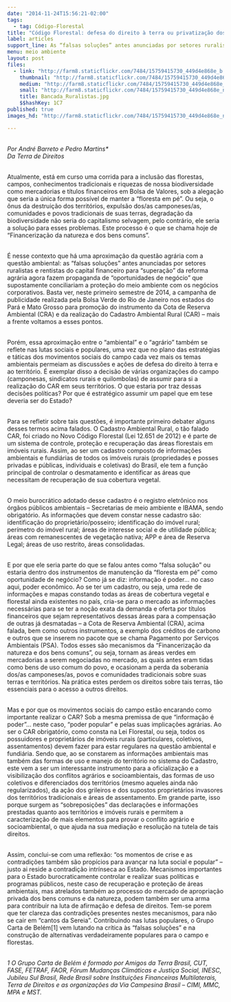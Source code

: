 ```yaml
---
date: "2014-11-24T15:56:21-02:00"
tags:
  - tag: Código-Florestal
title: "Código Florestal: defesa do direito à terra ou privatização dos bens comuns?"
label: articles
support_line: As “falsas soluções” antes anunciadas por setores ruralistas e rentistas para “superação” da reforma agrária agora fazem propaganda de “oportunidades de negócio”.
menu: meio ambiente
layout: post
files:
  - link: "http://farm8.staticflickr.com/7484/15759415730_449d4e868e_b.jpg"
    thumbnail: "http://farm8.staticflickr.com/7484/15759415730_449d4e868e_t.jpg"
    medium: "http://farm8.staticflickr.com/7484/15759415730_449d4e868e_z.jpg"
    small: "http://farm8.staticflickr.com/7484/15759415730_449d4e868e_n.jpg"
    title: Bancada_Ruralistas.jpg
    $$hashKey: 1C7
published: true
images_hd: "http://farm8.staticflickr.com/7484/15759415730_449d4e868e_n.jpg"

---
```

<div id="content-header">
<div id="content-title">
<p><br />
<em>Por Andr&eacute; Barreto e Pedro Martins*<br />
Da Terra de Direitos</em></p>
</div>
</div>

<div id="content-area">
<div id="default-content">
<div id="node-16657">
<div>
<div>
<p><br />
Atualmente, est&aacute; em curso uma corrida para a inclus&atilde;o das florestas, campos, conhecimentos tradicionais e riquezas de nossa biodiversidade como mercadorias e t&iacute;tulos financeiros em Bolsa de Valores, sob a alega&ccedil;&atilde;o que seria a &uacute;nica forma poss&iacute;vel de manter a &ldquo;floresta em p&eacute;&rdquo;. Ou seja, o &ocirc;nus da destrui&ccedil;&atilde;o dos territ&oacute;rios, expuls&atilde;o dos/as camponeses/as, comunidades e povos tradicionais de suas terras, degrada&ccedil;&atilde;o da biodiversidade n&atilde;o seria do capitalismo selvagem, pelo contr&aacute;rio, ele seria a solu&ccedil;&atilde;o para esses problemas. Este processo &eacute; o que se chama hoje de &ldquo;Financeriza&ccedil;&atilde;o da natureza e dos bens comuns&rdquo;.</p>

<p><br />
&Eacute; nesse contexto que h&aacute; uma aproxima&ccedil;&atilde;o da quest&atilde;o agr&aacute;ria com a quest&atilde;o ambiental: as &ldquo;falsas solu&ccedil;&otilde;es&rdquo; antes anunciadas por setores ruralistas e rentistas do capital financeiro para &ldquo;supera&ccedil;&atilde;o&rdquo; da reforma agr&aacute;ria agora fazem propaganda de &ldquo;oportunidades de neg&oacute;cio&rdquo; que supostamente conciliariam a prote&ccedil;&atilde;o do meio ambiente com os neg&oacute;cios corporativos. Basta ver, neste primeiro semestre de 2014, a campanha de publicidade realizada pela Bolsa Verde do Rio de Janeiro nos estados do Par&aacute; e Mato Grosso para promo&ccedil;&atilde;o do instrumento da Cota de Reserva Ambiental (CRA) e da realiza&ccedil;&atilde;o do Cadastro Ambiental Rural (CAR) &ndash; mais a frente voltamos a esses pontos.</p>

<p><br />
Por&eacute;m, essa aproxima&ccedil;&atilde;o entre o &ldquo;ambiental&rdquo; e o &ldquo;agr&aacute;rio&rdquo; tamb&eacute;m se reflete nas lutas sociais e populares, uma vez que no plano das estrat&eacute;gias e t&aacute;ticas dos movimentos sociais do campo cada vez mais os temas ambientais permeiam as discuss&otilde;es e a&ccedil;&otilde;es de defesa do direito &agrave; terra e ao territ&oacute;rio. &Eacute; exemplar disso a decis&atilde;o de v&aacute;rias organiza&ccedil;&otilde;es do campo (camponesas, sindicatos rurais e quilombolas) de assumir para si a realiza&ccedil;&atilde;o do CAR em seus territ&oacute;rios. O que estaria por traz dessas decis&otilde;es pol&iacute;ticas? Por que &eacute; estrat&eacute;gico assumir um papel que em tese deveria ser do Estado?</p>

<p><br />
Para se refletir sobre tais quest&otilde;es, &eacute; importante primeiro debater alguns desses termos acima falados. O Cadastro Ambiental Rural, o t&atilde;o falado CAR, foi criado no Novo C&oacute;digo Florestal (Lei 12.651 de 2012) e &eacute; parte de um sistema de controle, prote&ccedil;&atilde;o e recupera&ccedil;&atilde;o das &aacute;reas florestais em im&oacute;veis rurais. Assim, ao ser um cadastro composto de informa&ccedil;&otilde;es ambientais e fundi&aacute;rias de todos os im&oacute;veis rurais (propriedades e posses privadas e p&uacute;blicas, individuais e coletivas) do Brasil, ele tem a fun&ccedil;&atilde;o principal de controlar o desmatamento e identificar as &aacute;reas que necessitam de recupera&ccedil;&atilde;o de sua cobertura vegetal.</p>

<p><br />
O meio burocr&aacute;tico adotado desse cadastro &eacute; o registro eletr&ocirc;nico nos &oacute;rg&atilde;os p&uacute;blicos ambientais &ndash; Secretarias de meio ambiente e IBAMA, sendo obrigat&oacute;rio. As informa&ccedil;&otilde;es que devem constar nesse cadastro s&atilde;o: identifica&ccedil;&atilde;o do propriet&aacute;rio/posseiro; identifica&ccedil;&atilde;o do im&oacute;vel rural; per&iacute;metro do im&oacute;vel rural; &aacute;reas de interesse social e de utilidade p&uacute;blica; &aacute;reas com remanescentes de vegeta&ccedil;&atilde;o nativa; APP e &aacute;rea de Reserva Legal; &aacute;reas de uso restrito, &aacute;reas consolidadas.</p>

<p><br />
E por que ele seria parte do que se falou antes como &ldquo;falsa solu&ccedil;&atilde;o&rdquo; ou estaria dentro dos instrumentos de manuten&ccedil;&atilde;o da &ldquo;floresta em p&eacute;&rdquo; como oportunidade de neg&oacute;cio? Como j&aacute; se diz: informa&ccedil;&atilde;o &eacute; poder&hellip; no caso aqui, poder econ&ocirc;mico. Ao se ter um cadastro, ou seja, uma rede de informa&ccedil;&otilde;es e mapas constando todas as &aacute;reas de cobertura vegetal e florestal ainda existentes no pa&iacute;s, cria-se para o mercado as informa&ccedil;&otilde;es necess&aacute;rias para se ter a no&ccedil;&atilde;o exata da demanda e oferta por t&iacute;tulos financeiros que sejam representativos dessas &aacute;reas para a compensa&ccedil;&atilde;o de outras j&aacute; desmatadas &ndash; a Cota de Reserva Ambiental (CRA), acima falada, bem como outros instrumentos, a exemplo dos cr&eacute;ditos de carbono e outros que se inserem no pacote que se chama Pagamento por Servi&ccedil;os Ambientais (PSA). Todos esses s&atilde;o mecanismos da &ldquo;Financeriza&ccedil;&atilde;o da natureza e dos bens comuns&rdquo;, ou seja, tornam as &aacute;reas verdes em mercadorias a serem negociadas no mercado, as quais antes eram tidas como bens de uso comum do povo, e ocasionam a perda da soberania dos/as camponeses/as, povos e comunidades tradicionais sobre suas terras e territ&oacute;rios. Na pr&aacute;tica estes perdem os direitos sobre tais terras, t&atilde;o essenciais para o acesso a outros direitos.</p>

<p><br />
Mas e por que os movimentos sociais do campo est&atilde;o encarando como importante realizar o CAR? Sob a mesma premissa de que &ldquo;informa&ccedil;&atilde;o &eacute; poder&rdquo;&hellip; neste caso, &ldquo;poder popular&rdquo; e pelas suas implica&ccedil;&otilde;es agr&aacute;rias. Ao ser o CAR obrigat&oacute;rio, como consta na Lei Florestal, ou seja, todos os possuidores e propriet&aacute;rios de im&oacute;veis rurais (particulares, coletivos, assentamentos) devem fazer para estar regulares na quest&atilde;o ambiental e fundi&aacute;ria. Sendo que, ao se constarem as informa&ccedil;&otilde;es ambientais mas tamb&eacute;m das formas de uso e manejo do territ&oacute;rio no sistema do Cadastro, este vem a ser um interessante instrumento para a oficializa&ccedil;&atilde;o e a visibiliza&ccedil;&atilde;o dos conflitos agr&aacute;rios e socioambientais, das formas de uso coletivos e diferenciados dos territ&oacute;rios (mesmo aqueles ainda n&atilde;o regularizados), da a&ccedil;&atilde;o dos grileiros e dos supostos propriet&aacute;rios invasores dos territ&oacute;rios tradicionais e &aacute;reas de assentamento. Em grande parte, isso porque surgem as &ldquo;sobreposi&ccedil;&otilde;es&rdquo; das declara&ccedil;&otilde;es e informa&ccedil;&otilde;es prestadas quanto aos territ&oacute;rios e im&oacute;veis rurais e permitem a caracteriza&ccedil;&atilde;o de mais elementos para provar o conflito agr&aacute;rio e socioambiental, o que ajuda na sua media&ccedil;&atilde;o e resolu&ccedil;&atilde;o na tutela de tais direitos.</p>

<p><br />
Assim, conclui-se com uma reflex&atilde;o: &ldquo;os momentos de crise e as contradi&ccedil;&otilde;es tamb&eacute;m s&atilde;o prop&iacute;cios para avan&ccedil;ar na luta social e popular&rdquo; &ndash; justo ai reside a contradi&ccedil;&atilde;o intr&iacute;nseca ao Estado. Mecanismos importantes para o Estado burocraticamente controlar e realizar suas pol&iacute;ticas e programas p&uacute;blicos, neste caso de recupera&ccedil;&atilde;o e prote&ccedil;&atilde;o de &aacute;reas ambientais, mas atrelados tamb&eacute;m ao processo do mercado de apropria&ccedil;&atilde;o privada dos bens comuns e da natureza, podem tamb&eacute;m ser uma arma para contribuir na luta de afirma&ccedil;&atilde;o e defesa de direitos. Tem-se porem que ter clareza das contradi&ccedil;&otilde;es presentes nestes mecanismos, para n&atilde;o se cair em &ldquo;cantos da Sereia&rdquo;. Contribuindo nas lutas populares, o Grupo Carta de Bel&eacute;m[1] vem lutando na cr&iacute;tica &agrave;s &ldquo;falsas solu&ccedil;&otilde;es&rdquo; e na constru&ccedil;&atilde;o de alternativas verdadeiramente populares para o campo e florestas.</p>

<p><br />
<em>1 O Grupo Carta de Bel&eacute;m &eacute; formado por Amigos da Terra Brasil, CUT, FASE, FETRAF, FAOR, F&oacute;rum Mudan&ccedil;as Clim&aacute;ticas e Justi&ccedil;a Social, INESC, Jubileu Sul Brasil, Rede Brasil sobre Institui&ccedil;&otilde;es Financeiras Multilaterais, Terra de Direitos e as organiza&ccedil;&otilde;es da Via Campesina Brasil &ndash; CIMI, MMC, MPA e MST.</em></p>
</div>
</div>
</div>
</div>
</div>
